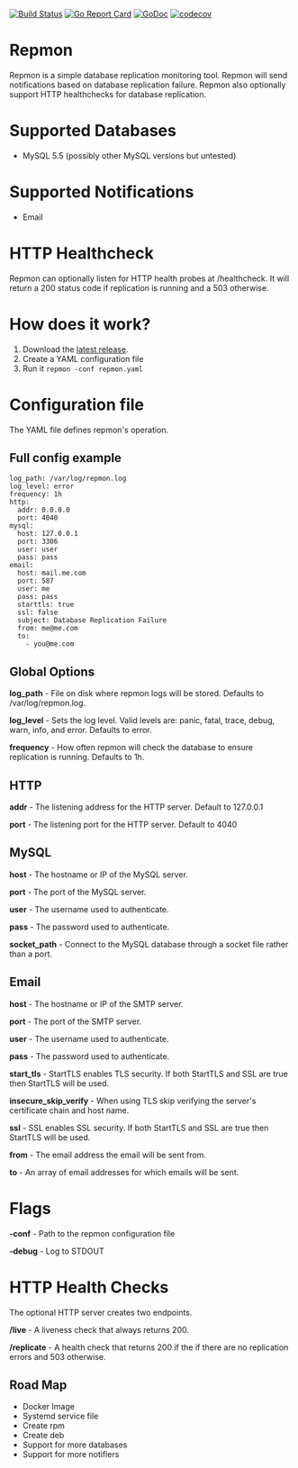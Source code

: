 [![Build Status](https://github.com/agorman/repmon/workflows/repmon/badge.svg)](https://github.com/agorman/repmon/actions)
[![Go Report Card](https://goreportcard.com/badge/github.com/agorman/repmon)](https://goreportcard.com/report/github.com/agorman/repmon)
[![GoDoc](https://godoc.org/github.com/agorman/repmon?status.svg)](https://godoc.org/github.com/agorman/repmon)
[![codecov](https://codecov.io/gh/agorman/repmon/branch/main/graph/badge.svg)](https://codecov.io/gh/agorman/repmon)

# Repmon


Repmon is a simple database replication monitoring tool. Repmon will send notifications based on database replication failure. Repmon also optionally support HTTP healthchecks for database replication.


# Supported Databases


- MySQL 5.5 (possibly other MySQL versions but untested)


# Supported Notifications


- Email


# HTTP Healthcheck


Repmon can optionally listen for HTTP health probes at /healthcheck. It will return a 200 status code if replication is
running and a 503 otherwise.


# How does it work?


1. Download the [latest release](https://github.com/agorman/repmon/releases).
2. Create a YAML configuration file
3. Run it `repmon -conf repmon.yaml`


# Configuration file


The YAML file defines repmon's operation.


## Full config example

~~~
log_path: /var/log/repmon.log
log_level: error
frequency: 1h
http:
  addr: 0.0.0.0
  port: 4040
mysql:
  host: 127.0.0.1
  port: 3306
  user: user
  pass: pass
email:
  host: mail.me.com
  port: 587
  user: me
  pass: pass
  starttls: true
  ssl: false
  subject: Database Replication Failure
  from: me@me.com
  to:
    - you@me.com
~~~


## Global Options


**log_path** - File on disk where repmon logs will be stored. Defaults to /var/log/repmon.log.

**log_level** - Sets the log level. Valid levels are: panic, fatal, trace, debug, warn, info, and error. Defaults to error.

**frequency** - How often repmon will check the database to ensure replication is running. Defaults to 1h.


## HTTP


**addr** - The listening address for the HTTP server. Default to 127.0.0.1

**port** - The listening port for the HTTP server. Default to 4040


## MySQL


**host** - The hostname or IP of the MySQL server.

**port** - The port of the MySQL server.

**user** - The username used to authenticate.

**pass** - The password used to authenticate.

**socket_path** - Connect to the MySQL database through a socket file rather than a port.


## Email


**host** - The hostname or IP of the SMTP server.

**port** - The port of the SMTP server.

**user** - The username used to authenticate.

**pass** - The password used to authenticate.

**start_tls** - StartTLS enables TLS security. If both StartTLS and SSL are true then StartTLS will be used.

**insecure_skip_verify** - When using TLS skip verifying the server's certificate chain and host name.

**ssl** - SSL enables SSL security. If both StartTLS and SSL are true then StartTLS will be used.

**from** - The email address the email will be sent from.

**to** - An array of email addresses for which emails will be sent.


# Flags


**-conf** - Path to the repmon configuration file

**-debug** - Log to STDOUT


# HTTP Health Checks


The optional HTTP server creates two endpoints.

**/live** - A liveness check that always returns 200. 

**/replicate** - A health check that returns 200 if the if there are no replication errors and 503 otherwise.

## Road Map


- Docker Image
- Systemd service file
- Create rpm
- Create deb
- Support for more databases
- Support for more notifiers